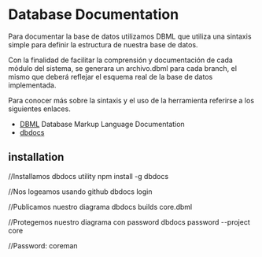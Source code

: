 # Database Documentation

Para documentar la base de datos utilizamos DBML que utiliza una sintaxis simple para definir la estructura de nuestra base de datos.

Con la finalidad de facilitar la comprensión y documentación de cada módulo del sistema, se generara un archivo.dbml para cada branch, el mismo que deberá reflejar el esquema real de la base de datos implementada.

Para conocer más sobre la sintaxis y el uso de la herramienta referirse a los siguientes enlaces.

-   [DBML](https://www.dbml.org/docs/) Database Markup Language Documentation
-   [dbdocs](https://dbdocs.io/docs)


## installation

//Installamos dbdocs utility
npm install -g dbdocs

//Nos logeamos usando github
dbdocs login

//Publicamos nuestro diagrama
dbdocs builds core.dbml

//Protegemos nuestro diagrama con password
dbdocs password --project core

//Password: coreman